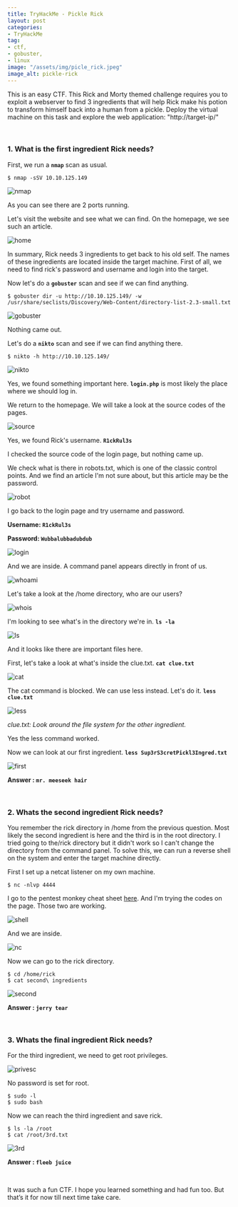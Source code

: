 ```yaml
---
title: TryHackMe - Pickle Rick
layout: post
categories:
- TryHackMe
tag:
- ctf,
- gobuster,
- linux
image: "/assets/img/picle_rick.jpeg"
image_alt: pickle-rick
---
```


This is an easy CTF. This Rick and Morty themed challenge requires you to exploit a webserver to find 3 ingredients that will help Rick make his potion to transform himself back into a human from a pickle. 
Deploy the virtual machine on this task and explore the web application: "http://target-ip/"

<br>

### 1. What is the first ingredient Rick needs?

First, we run a **`nmap`** scan as usual.

```
$ nmap -sSV 10.10.125.149
```

![nmap](/assets/img/tryhackme/pickle_rick/nmap.png)

As you can see there are 2 ports running. 

Let's visit the website and see what we can find.
On the homepage, we see such an article.

![home](/assets/img/tryhackme/pickle_rick/home.png)

In summary, Rick needs 3 ingredients to get back to his old self. The names of these ingredients are located inside the target machine. First of all, we need to find rick's password and username and login into the target.

Now let's do a **`gobuster`** scan and see if we can find anything.

```
$ gobuster dir -u http://10.10.125.149/ -w /usr/share/seclists/Discovery/Web-Content/directory-list-2.3-small.txt
```

![gobuster](/assets/img/tryhackme/pickle_rick/gobuster.png)

Nothing came out.

Let's do a **`nikto`** scan and see if we can find anything there.

```
$ nikto -h http://10.10.125.149/
```

![nikto](/assets/img/tryhackme/pickle_rick/nikto.png)

Yes, we found something important here. **`login.php`** is most likely the place where we should log in.

We return to the homepage. We will take a look at the source codes of the pages.

![source](/assets/img/tryhackme/pickle_rick/source.png)

Yes, we found Rick's username. 
**`R1ckRul3s`**

I checked the source code of the login page, but nothing came up.

We check what is there in robots.txt, which is one of the classic control points. And we find an article I'm not sure about, but this article may be the password.

![robot](/assets/img/tryhackme/pickle_rick/robot.png)

I go back to the login page and try username and password.

**Username: `R1ckRul3s`**

**Password: `Wubbalubbadubdub`**

![login](/assets/img/tryhackme/pickle_rick/login.png)

And we are inside.
A command panel appears directly in front of us. 

![whoami](/assets/img/tryhackme/pickle_rick/whoami.png)

Let's take a look at the /home directory, who are our users?

![whois](/assets/img/tryhackme/pickle_rick/whois.png)

I'm looking to see what's in the directory we're in. **`ls -la`**

![ls](/assets/img/tryhackme/pickle_rick/ls.png)

And it looks like there are important files here.

First, let's take a look at what's inside the clue.txt. **`cat clue.txt`**

![cat](/assets/img/tryhackme/pickle_rick/cat.png)

The cat command is blocked. We can use less instead. Let's do it. **`less clue.txt`**

![less](/assets/img/tryhackme/pickle_rick/less.png)

_clue.txt: Look around the file system for the other ingredient._

Yes the less command worked.

Now we can look at our first ingredient. **`less Sup3rS3cretPickl3Ingred.txt`**

![first](/assets/img/tryhackme/pickle_rick/first.png)

**Answer : `mr. meeseek hair`**

<br>

### 2. Whats the second ingredient Rick needs?

You remember the rick directory in /home from the previous question. Most likely the second ingredient is here and the third is in the root directory.
I tried going to the/rick directory but it didn't work so I can't change the directory from the command panel. To solve this, we can run a reverse shell on the system and enter the target machine directly.

First I set up a netcat listener on my own machine.

```
$ nc -nlvp 4444
```
I go to the pentest monkey cheat sheet [here](https://pentestmonkey.net/cheat-sheet/shells/reverse-shell-cheat-sheet).
And I'm trying the codes on the page. Those two are working.

![shell](/assets/img/tryhackme/pickle_rick/shell.png)

And we are inside.

![nc](/assets/img/tryhackme/pickle_rick/nc.png)

Now we can go to the rick directory.

```
$ cd /home/rick
$ cat second\ ingredients
```

![second](/assets/img/tryhackme/pickle_rick/second.png)

**Answer : `jerry tear`**

<br>

### 3. Whats the final ingredient Rick needs? 

For the third ingredient, we need to get root privileges.

![privesc](/assets/img/tryhackme/pickle_rick/privesc.png)

No password is set for root.

```
$ sudo -l
$ sudo bash
```

Now we can reach the third ingredient and save rick.

```
$ ls -la /root
$ cat /root/3rd.txt
```

![3rd](/assets/img/tryhackme/pickle_rick/3rd.png)

**Answer : `fleeb juice`**

<br>

It was such a fun CTF. I hope you learned something and had fun too. But that’s it for now till next time take care.

<br>
